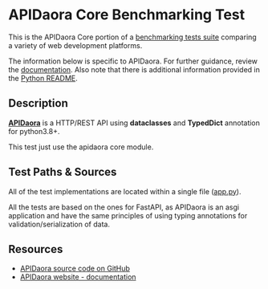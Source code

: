 # APIDaora Core Benchmarking Test

This is the APIDaora Core portion of a [benchmarking tests suite](../../)
comparing a variety of web development platforms.

The information below is specific to APIDaora. For further guidance,
review the [documentation](https://github.com/TechEmpower/FrameworkBenchmarks/wiki).
Also note that there is additional information provided in
the [Python README](../).

## Description

[**APIDaora**](https://github.com/dutradda/apidaora) is a HTTP/REST API using <b>dataclasses</b> and <b>TypedDict</b> annotation for python3.8+.

This test just use the apidaora core module.

## Test Paths & Sources

All of the test implementations are located within a single file ([app.py](app.py)).

All the tests are based on the ones for FastAPI, as APIDaora is an asgi application and have the same principles of using typing annotations for validation/serialization of data.

## Resources

* [APIDaora source code on GitHub](https://github.com/dutradda/apidaora)
* [APIDaora website - documentation](https://dutradda.github.io/apidaora/)
